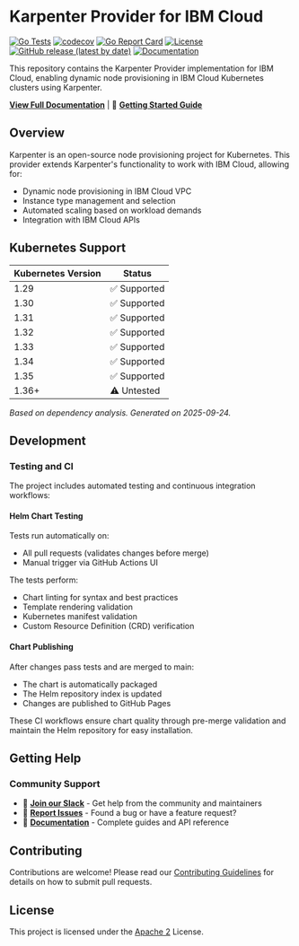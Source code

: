 # Karpenter Provider for IBM Cloud

[![Go Tests](https://github.com/kubernetes-sigs/karpenter-provider-ibm-cloud/actions/workflows/go-test.yaml/badge.svg)](https://github.com/kubernetes-sigs/karpenter-provider-ibm-cloud/actions/workflows/go-test.yaml)
[![codecov](https://codecov.io/github/kubernetes-sigs/karpenter-provider-ibm-cloud/graph/badge.svg?token=VF3SOM6IMR)](https://codecov.io/github/kubernetes-sigs/karpenter-provider-ibm-cloud)
[![Go Report Card](https://goreportcard.com/badge/github.com/kubernetes-sigs/karpenter-provider-ibm-cloud)](https://goreportcard.com/report/github.com/kubernetes-sigs/karpenter-provider-ibm-cloud)
[![License](https://img.shields.io/badge/License-Apache%202.0-blue.svg)](LICENSE)
[![GitHub release (latest by date)](https://img.shields.io/github/v/release/kubernetes-sigs/karpenter-provider-ibm-cloud)](https://github.com/kubernetes-sigs/karpenter-provider-ibm-cloud/releases)
[![Documentation](https://img.shields.io/badge/docs-latest-blue.svg)](https://karpenter-ibm.sh/)

This repository contains the Karpenter Provider implementation for IBM Cloud, enabling dynamic node provisioning in IBM Cloud Kubernetes clusters using Karpenter.

**[View Full Documentation](https://karpenter-ibm.sh/)** | 🚀 **[Getting Started Guide](https://karpenter-ibm.sh//getting-started/)**

## Overview

Karpenter is an open-source node provisioning project for Kubernetes. This provider extends Karpenter's functionality to work with IBM Cloud, allowing for:

- Dynamic node provisioning in IBM Cloud VPC
- Instance type management and selection
- Automated scaling based on workload demands
- Integration with IBM Cloud APIs


## Kubernetes Support

| Kubernetes Version | Status |
|-------------------|--------|
| 1.29 | ✅ Supported |
| 1.30 | ✅ Supported |
| 1.31 | ✅ Supported |
| 1.32 | ✅ Supported |
| 1.33 | ✅ Supported |
| 1.34 | ✅ Supported |
| 1.35 | ✅ Supported |
| 1.36+ | ⚠️ Untested |

*Based on dependency analysis. Generated on 2025-09-24.*
## Development

### Testing and CI

The project includes automated testing and continuous integration workflows:

#### Helm Chart Testing

Tests run automatically on:

- All pull requests (validates changes before merge)
- Manual trigger via GitHub Actions UI

The tests perform:

- Chart linting for syntax and best practices
- Template rendering validation
- Kubernetes manifest validation
- Custom Resource Definition (CRD) verification

#### Chart Publishing

After changes pass tests and are merged to main:

- The chart is automatically packaged
- The Helm repository index is updated
- Changes are published to GitHub Pages

These CI workflows ensure chart quality through pre-merge validation and maintain the Helm repository for easy installation.

## Getting Help

### Community Support

- 💬 **[Join our Slack](https://cloud-native.slack.com/archives/C094SDPCVLN)** - Get help from the community and maintainers
- 🐛 **[Report Issues](https://github.com/kubernetes-sigs/karpenter-provider-ibm-cloud/issues)** - Found a bug or have a feature request?
- 📖 **[Documentation](https://karpenter-ibm.sh/)** - Complete guides and API reference

## Contributing

Contributions are welcome! Please read our [Contributing Guidelines](CONTRIBUTING.md) for details on how to submit pull requests.

## License

This project is licensed under the [Apache 2](LICENSE) License.
